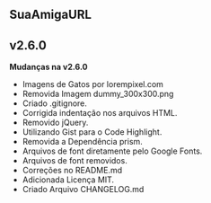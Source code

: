 ## SuaAmigaURL ##
## v2.6.0 ##

**Mudanças na v2.6.0**

- Imagens de Gatos por lorempixel.com
- Removida Imagem dummy_300x300.png
- Criado .gitignore.
- Corrigida indentação nos arquivos HTML.
- Removido jQuery.
- Utilizando Gist para o Code Highlight.
- Removida a Dependência prism.
- Arquivos de font diretamente pelo Google Fonts. 
- Arquivos de font removidos.
- Correções no README.md
- Adicionada Licença MIT.
- Criado Arquivo CHANGELOG.md
